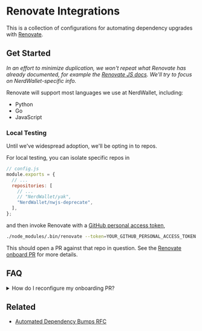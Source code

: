 # Renovate Integrations

This is a collection of configurations for automating dependency upgrades with [Renovate](https://github.com/renovatebot/renovate).

## Get Started

_In an effort to minimize duplication, we won't repeat what Renovate has already documented, for example the [Renovate JS docs](https://docs.renovatebot.com/javascript/). We'll try to focus on NerdWallet-specific info._

Renovate will support most languages we use at NerdWallet, including:
- Python
- Go
- JavaScript

### Local Testing

Until we've widespread adoption, we'll be opting in to repos.

For local testing, you can isolate specific repos in

```js
// config.js
module.exports = {
  // ...
  repositories: [
    // ...
    // "NerdWallet/yak",
    "NerdWallet/nwjs-deprecate",
  ],
};
```

 and then invoke Renovate with a [GitHub personal access token][Renovate PAT],

```sh
./node_modules/.bin/renovate --token=YOUR_GITHUB_PERSONAL_ACCESS_TOKEN
```

This should open a PR against that repo in question. See the [Renovate onboard PR](https://docs.renovatebot.com/configure-renovate/) for more details.

## FAQ


<details><summary>How do I reconfigure my onboarding PR?</summary>

Renovate matches any PR (even closed) with the name "Configure Renovate". To reconfigure the onboarding, [rename that PR][reconfigure Renovate] and re-run Renovate.

</details>

## Related
- [Automated Dependency Bumps RFC](https://docs.google.com/document/d/13lON_1DHZKOuL839nNzQqKvI91Bd9Z1fazt9ZdiCwz4/edit)

[Renovate PAT]: https://docs.renovatebot.com/install-gitlab-app/#generate-a-personal-access-token
[reconfigure Renovate]: https://sourcegraph.com/github.com/renovatebot/renovate@08922f4fba8cd8ba1ed655092bcbd1976df4675b/-/blob/docs/usage/reconfigure-renovate.md


